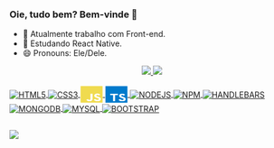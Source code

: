 ### Oie, tudo bem? Bem-vinde 👋

- 💼 Atualmente trabalho com Front-end.
- 📖 Estudando React Native.
- 😄 Pronouns: Ele/Dele.

<!--  STATS AND LANGUAGES  -->
<div align="center">
  <a href="https://github.com/LucasMendes013">
  <img height="180em" src="https://github-readme-stats.vercel.app/api?username=lucasmendes013&show_icons=true&theme=synthwave&include_all_commits=true&count_private=true"/>
  <img height="180em" src="https://github-readme-stats.vercel.app/api/top-langs/?username=lucasmendes013&layout=compact&langs_count=7&theme=synthwave"/>
</div>


<!--  IMAGES  -->  
<div style="display: inline_block"><br>
  <img align="center" alt="HTML5" height="30" width="40" src="https://cdn.jsdelivr.net/gh/devicons/devicon/icons/html5/html5-original.svg">
  <img align="center" alt="CSS3" height="30" width="40" src="https://cdn.jsdelivr.net/gh/devicons/devicon/icons/css3/css3-original.svg"> 
  <img align="center" alt="JAVASCRIPT" height="30" width="40" src="https://raw.githubusercontent.com/devicons/devicon/master/icons/javascript/javascript-plain.svg">
  <img align="center" alt="TYPESCRIPT" height="30" width="40" src="https://raw.githubusercontent.com/devicons/devicon/master/icons/typescript/typescript-plain.svg">
  <img align="center" alt="NODEJS" height="30" width="40" src="https://cdn.jsdelivr.net/gh/devicons/devicon/icons/nodejs/nodejs-original.svg">
  <img align="center" alt="NPM" height="30" width="40" src="https://cdn.jsdelivr.net/gh/devicons/devicon/icons/npm/npm-original-wordmark.svg">
  <img align="center" alt="HANDLEBARS" height="30" width="40" src="https://cdn.jsdelivr.net/gh/devicons/devicon/icons/handlebars/handlebars-original.svg"> 
  <img align="center" alt="MONGODB" height="30" width="40" src="https://cdn.jsdelivr.net/gh/devicons/devicon/icons/mongodb/mongodb-original.svg">
  <img align="center" alt="MYSQL" height="30" width="40" src="https://cdn.jsdelivr.net/gh/devicons/devicon/icons/mysql/mysql-original.svg">
  <img align="center" alt="BOOTSTRAP" height="30" width="40" src="https://cdn.jsdelivr.net/gh/devicons/devicon/icons/bootstrap/bootstrap-original.svg">
<!--   <iframe align="center" alt="BOOTSTRAP" height="30" width="40" src="https://giphy.com/embed/Q5Ra0QQUpPYdlFmFrj">
  <iframe align="center" src="https://giphy.com/embed/Q5Ra0QQUpPYdlFmFrj" width="480" height="480" frameBorder="0" class="giphy-embed" allowFullScreen></iframe><p><a href="https://giphy.com/gifs/party-cat-catjam-jam-Q5Ra0QQUpPYdlFmFrj">via GIPHY</a></p>
    Add this ![ Alt text](https://giphy.com/embed/Q5Ra0QQUpPYdlFmFrj.gif) / ! [](name-of-gif-file. gif)
 -->

</div>

##
  
<div>
<!--       <a href="https://www.youtube.com/channel/UC_-uuuZbY0AAt9CViNzvc-Q" target="_blank"><img src="https://img.shields.io/badge/YouTube-FF0000?style=for-the-badge&logo=youtube&logoColor=white" target="_blank"></a>
        <a href="https://instagram.com/rafaballerini" target="_blank"><img src="https://img.shields.io/badge/-Instagram-%23E4405F?style=for-the-badge&logo=instagram&logoColor=white" target="_blank"></a>
        <a href="https://www.twitch.tv/rafaballerinii" target="_blank"><img src="https://img.shields.io/badge/Twitch-9146FF?style=for-the-badge&logo=twitch&logoColor=white" target="_blank"></a>
       <a href="https://discord.gg/wagxzStdcR" target="_blank"><img src="https://img.shields.io/badge/Discord-7289DA?style=for-the-badge&logo=discord&logoColor=white" target="_blank"></a> 
        <a href = "mailto:contatorafaballerini@gmail.com"><img src="https://img.shields.io/badge/-Gmail-%23333?style=for-the-badge&logo=gmail&logoColor=white" target="_blank"></a> -->
        <a href="https://www.linkedin.com/in/lucas-mendes-9ba13b210/" target="_blank"><img src="https://img.shields.io/badge/-LinkedIn-%230077B5?style=for-the-badge&logo=linkedin&logoColor=white" target="_blank"></a> 
  </div>
  
